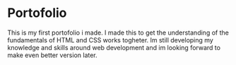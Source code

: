 # Portofolio
This is my first portofolio i made. I made this to get the understanding of the fundamentals of HTML and CSS works togheter. Im still developing my knowledge and skills around web development and im looking forward to make even better version later.  
